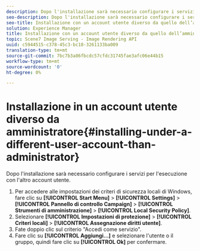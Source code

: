 ```yaml
---
description: Dopo l'installazione sarà necessario configurare i servizi per l'esecuzione con l'altro account utente.
seo-description: Dopo l'installazione sarà necessario configurare i servizi per l'esecuzione con l'altro account utente.
seo-title: Installazione con un account utente diverso da quello dell’amministratore
solution: Experience Manager
title: Installazione con un account utente diverso da quello dell’amministratore
topic: Scene7 Image Serving - Image Rendering API
uuid: c5944515-c378-45c3-bc18-3261133ba009
translation-type: tm+mt
source-git-commit: 7bc7b3a86fbcdc57cfdc31745fae3afc06e44b15
workflow-type: tm+mt
source-wordcount: '0'
ht-degree: 0%

---
```



# Installazione in un account utente diverso da amministratore{#installing-under-a-different-user-account-than-administrator}

Dopo l&#39;installazione sarà necessario configurare i servizi per l&#39;esecuzione con l&#39;altro account utente.

1. Per accedere alle impostazioni dei criteri di sicurezza locali di Windows, fare clic su **[!UICONTROL Start Menu]** > **[!UICONTROL Settings]** > **[!UICONTROL Pannello di controllo Campaign]** > **[!UICONTROL Strumenti di amministrazione]** > **[!UICONTROL Local Security Policy]**.
1. Selezionare **[!UICONTROL Impostazioni di protezione]** > **[!UICONTROL Criteri locali]** > **[!UICONTROL Assegnazione diritti utente]**.
1. Fate doppio clic sul criterio &quot;Accedi come servizio&quot;.
1. Fare clic su **[!UICONTROL Aggiungi...]** e selezionare l&#39;utente o il gruppo, quindi fare clic su **[!UICONTROL Ok]** per confermare.
